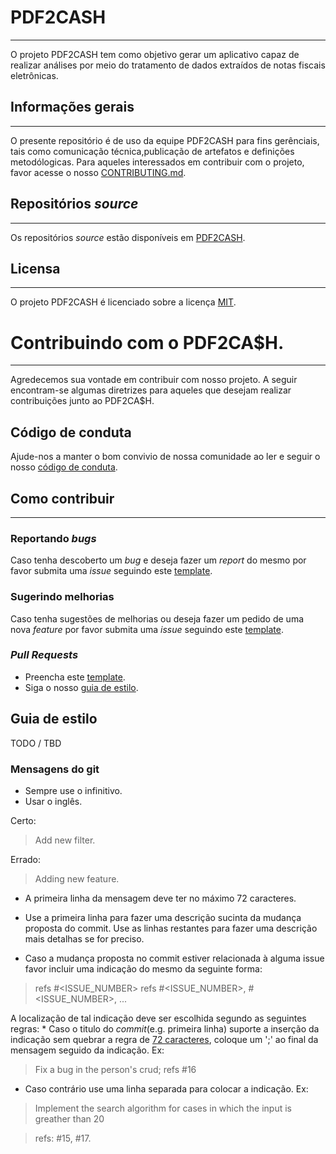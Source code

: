# PDF2CASH
---

O projeto PDF2CASH tem como objetivo gerar um aplicativo capaz de realizar análises por meio do tratamento de dados extraídos de notas fiscais eletrônicas.

## Informações gerais
---

O presente repositório é de uso da equipe PDF2CASH para fins gerênciais, tais como comunicação técnica,publicação de artefatos e definições metodólogicas. Para aqueles interessados em contribuir com o projeto, favor acesse o nosso [CONTRIBUTING.md](CONTRIBUTING.md).

## Repositórios _source_
---

Os repositórios _source_ estão disponíveis em [PDF2CASH](https://github.com/PDF2CASH).

## Licensa
---

O projeto PDF2CASH é licenciado sobre a licença [MIT](LICENSE.md).

# Contribuindo com o PDF2CA$H.
***
Agredecemos sua vontade em contribuir com nosso projeto. A seguir encontram-se algumas diretrizes para aqueles que desejam realizar contribuições junto ao PDF2CA$H.

## Código de conduta

Ajude-nos a manter o bom convivio de nossa comunidade ao ler e seguir o nosso [código de conduta](/CODE_OF_CONDUCT.md).

## Como contribuir
***
### Reportando _bugs_
Caso tenha descoberto um _bug_ e deseja fazer um _report_ do mesmo por favor submita uma _issue_ seguindo este [template](ISSUE_TEMPLATE/bug_report.md).
### Sugerindo melhorias
Caso tenha sugestões de melhorias ou deseja fazer um pedido de uma nova _feature_ por favor submita uma _issue_ seguindo este [template](ISSUE_TEMPLATE/feature_request.md).
### _Pull Requests_
  * Preencha este [template](/PULL_REQUEST_TEMPLATE.md).
  * Siga o nosso [guia de estilo]().

## Guia de estilo
TODO / TBD
### Mensagens do git
  * Sempre use o infinitivo.
  * Usar o inglês.

  Certo:
  > Add new filter.

  Errado:
  > Adding new feature.

  * <a name="line-rule"></a>A primeira linha da mensagem deve ter no máximo 72 caracteres.

  * Use a primeira linha para fazer uma descrição sucinta da mudança proposta do commit. Use as linhas restantes para fazer uma descrição mais detalhas se for preciso.

  * Caso a mudança proposta no commit estiver relacionada à alguma issue favor  incluir uma indicação do mesmo da seguinte forma:
  > refs #<ISSUE_NUMBER>
  > refs #<ISSUE_NUMBER>, #<ISSUE_NUMBER>, ...

  A localização de tal indicação deve ser escolhida segundo as seguintes regras:
    * Caso o titulo do _commit_(e.g. primeira linha) suporte a inserção da indicação sem quebrar a regra de [72 caracteres](#line-rule), coloque um ';' ao final da mensagem seguido da indicação. Ex:

   > Fix a bug in the person's crud; refs #16

   * Caso contrário use uma linha separada para colocar a indicação. Ex:

   > Implement the search algorithm for cases in which the input is greather than 20

   > refs: #15, #17.
